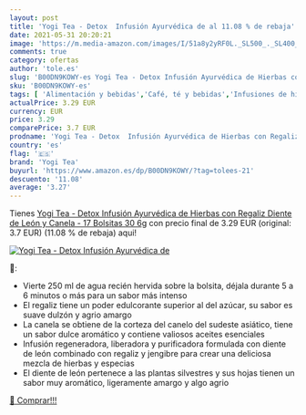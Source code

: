 ```yaml
---
layout: post
title: 'Yogi Tea - Detox  Infusión Ayurvédica de al 11.08 % de rebaja'
date: 2021-05-31 20:20:21
image: 'https://m.media-amazon.com/images/I/51a8y2yRF0L._SL500_._SL400_.jpg'
comments: true
category: ofertas
author: 'tole.es'
slug: 'B00DN9KOWY-es Yogi Tea - Detox Infusión Ayurvédica de Hierbas con...'
sku: 'B00DN9KOWY-es'
tags: [ 'Alimentación y bebidas','Café, té y bebidas','Infusiones de hierbas','Té','canela','yogi tea', ]
actualPrice: 3.29 EUR
currency: EUR
price: 3.29
comparePrice: 3.7 EUR
prodname: 'Yogi Tea - Detox  Infusión Ayurvédica de Hierbas con Regaliz  Diente de León y Canela - 17 Bolsitas  30 6g'
country: 'es'
flag: '🇪🇸'
brand: 'Yogi Tea'
buyurl: 'https://www.amazon.es/dp/B00DN9KOWY/?tag=tolees-21'
descuento: '11.08'
average: '3.27'
---
```


Tienes [Yogi Tea - Detox  Infusión Ayurvédica de Hierbas con Regaliz  Diente de León y Canela - 17 Bolsitas  30 6g](https://www.amazon.es/dp/B00DN9KOWY/?tag=tolees-21) con precio final de  3.29 EUR (original: 3.7 EUR) (11.08 %  de rebaja) aqui!

[![Yogi Tea - Detox  Infusión Ayurvédica de](https://m.media-amazon.com/images/I/51a8y2yRF0L._SL500_._SL400_.jpg)](https://www.amazon.es/dp/B00DN9KOWY/?tag=tolees-21)

🔎:

- Vierte 250 ml de agua recién hervida sobre la bolsita, déjala durante 5 a 6 minutos o más para un sabor más intenso
- El regaliz tiene un poder edulcorante superior al del azúcar, su sabor es suave dulzón y agrio amargo
- La canela se obtiene de la corteza del canelo del sudeste asiático, tiene un sabor dulce aromático y contiene valiosos aceites esenciales
- Infusión regeneradora, liberadora y purificadora formulada con diente de león combinado con regaliz y jengibre para crear una deliciosa mezcla de hierbas y especias
- El diente de león pertenece a las plantas silvestres y sus hojas tienen un sabor muy aromático, ligeramente amargo y algo agrio

[🛒 Comprar!!!](https://www.amazon.es/dp/B00DN9KOWY/?tag=tolees-21)
